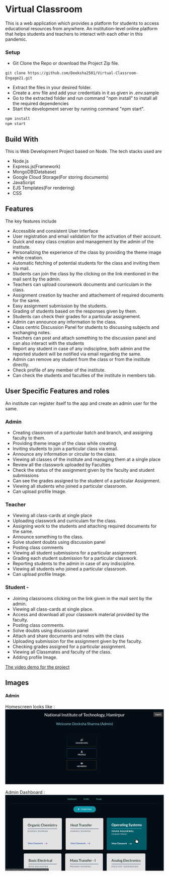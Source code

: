 # Virtual Classroom
This is a web application which provides a platform for students to access educational resources from anywhere. 
An institution-level online platform that helps students and teachers to interact with each other in this pandemic.

### Setup

* Git Clone the Repo or download the Project Zip file.

```
git clone https://github.com/Deeksha2501/Virtual-Classroom-Engage21.git
```


* Extract the files in your desired folder.
* Create a .env file and add your credentials in it as given in .env.sample
* Go to the extracted folder and run command "npm install" to install all the required dependencies
* Start the development server by running command "npm start".

```
npm install
npm start
```


## Build With

This is Web Development Project based on Node. The tech stacks used are 
   * Node.js
   * Express.js(Framework)
   * MongoDB(Database)
   * Google Cloud Storage(For storing documents)
   * JavaScript
   * EJS Templates(For rendering)
   * CSS


## Features
The key features include

* Accessible and consistent User Interface
* User registration and email validation for the activation of their account.
* Quick and easy class creation and management by the admin of the institute.
* Personalizing the experience of the class by providing the theme image while creation.
* Automatic fetching of potential students for the class and inviting them via mail.
* Students can join the class by the clicking on the link mentioned in the mail sent by the admin.
* Teachers can upload coursework documents and curriculam in the class.
* Assignment creation by teacher and attachement of required documents for the same. 
* Easy assignment submission by the students.
* Grading of students based on the responses given by them.
* Students can check their grades for a particular assignement.
* Admin can announce any information to the class.
* Class centric Discussion Panel for students to discussing subjects and exchanging notes.
* Teachers can post and attach something to the discussion panel and can also interact with the students
* Report any student in case of any indiscipline, both admin and the reported student will be notified via email regarding the same.
* Admin can remove any student from the class or from the institute directly.
* Check profile of any member of the institute.
* Can check the students and faculties of the institute in members tab.

## User Specific Features and roles
An institute can register itself to the app and create an admin user for the same.

### Admin

* Creating classroom of a particular batch and branch, and assigning faculty to them.
* Providing theme image of the class while creating
* Inviting students to join a particular class via email.
* Announce any information or circular to the class.
* Viewing all classes of the institute and managing them at a single place
* Review all the classwork uploaded by Faculties 
* Check the status of the assignment given by the faculty and student submissions
* Can see the grades assigned to the student of a particular Assignment.
* Viewing all students who joined a particular classroom.
* Can upload profile Image.

### Teacher

* Viewing all class-cards at single place
* Uploading classwork and curriculam for the class.
* Assigning work to the students and attaching required documents for the same.
* Announce something to the class.
* Solve student doubts using discussion panel
* Posting class comments
* Viewing all student submissions for a particular assignment.
* Grading each student submission for a particular classwork.
* Reporting students to the admin in case of any indiscipline.
* Viewing all students who joined a particular classroom.
* Can upload profile Image.

### Student - 
* Joining classrooms clicking on the link given in the mail sent by the admin.
* Viewing all class-cards at single place.
* Access and download all your classwork material provided by the faculty.
* Posting class comments.
* Solve doubts using discussion panel
* Attach and share documents and notes with the class
* Uploading submission for the assignment given by the faculty.
* Checking grades assigned for a particular assignment.
* Viewing all Classmates and faculty of the class.
* Adding profile Image.


  
[The video demo for the project](https://www.youtube.com/watch?v=-WnWxI7arfI)


## Images

#### Admin

Homescreen looks like :
![Admin Homepage](Readme_images/Admin/admin_home.png)

Admin Dashboard :
![Admin Homepage](Readme_images/Admin/admin_dashboard.png)


